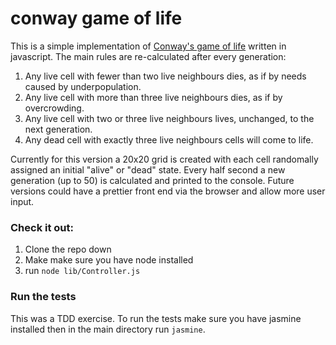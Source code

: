 # conway game of life

This is a simple implementation of [Conway's game of life](https://en.wikipedia.org/wiki/Conway%27s_Game_of_Life) written in javascript. The main rules are re-calculated after every generation:

1. Any live cell with fewer than two live neighbours dies, as if by needs caused by underpopulation.
2. Any live cell with more than three live neighbours dies, as if by overcrowding.
3. Any live cell with two or three live neighbours lives, unchanged, to the next generation.
4. Any dead cell with exactly three live neighbours cells will come to life.

Currently for this version a 20x20 grid is created with each cell randomally assigned an initial "alive" or "dead" state. Every half second a new generation (up to 50) is calculated and printed to the console. Future versions could have a prettier front end via the browser and allow more user input.

### Check it out:

1. Clone the repo down
2. Make make sure you have node installed
3. run `node lib/Controller.js`

### Run the tests

This was a TDD exercise. To run the tests make sure you have jasmine installed then in the main directory run `jasmine`.
